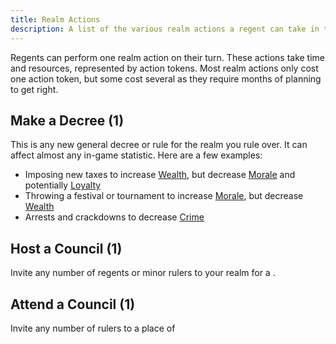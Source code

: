 ```yaml
---
title: Realm Actions
description: A list of the various realm actions a regent can take in the game.
---
```


Regents can perform one realm action on their turn. These actions take time and resources, represented by action tokens. Most realm actions only cost one action token, but some cost several as they require months of planning to get right.

## Make a Decree (1)
This is any new general decree or rule for the realm you rule over. It can affect almost any in-game statistic. Here are a few examples:
- Imposing new taxes to increase [Wealth](/rules/realm-checks#wealth), but decrease [Morale](/rules/realm-checks#morale) and potentially [Loyalty](/rules/realm-checks#loyalty)
- Throwing a festival or tournament to increase [Morale](/rules/realm-checks#morale), but decrease [Wealth](/rules/realm-checks#wealth)
- Arrests and crackdowns to decrease [Crime](/rules/realm-checks#crime)

## Host a Council (1)
Invite any number of regents or minor rulers to your realm for a . 

## Attend a Council (1)
Invite any number of rulers to a place of 